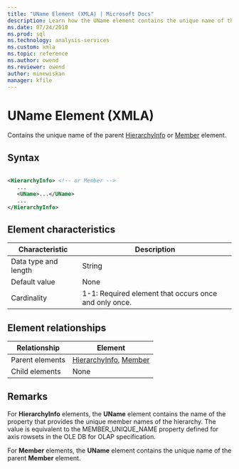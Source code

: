 ```yaml
---
title: "UName Element (XMLA) | Microsoft Docs"
description: Learn how the UName element contains the unique name of the parent HierarchyInfo or Member element.
ms.date: 07/24/2018
ms.prod: sql
ms.technology: analysis-services
ms.custom: xmla
ms.topic: reference
ms.author: owend
ms.reviewer: owend
author: minewiskan
manager: kfile
---
```

# UName Element (XMLA)

  Contains the unique name of the parent [HierarchyInfo](../xml-elements-properties/hierarchyinfo-element-xmla.md) or [Member](../xml-elements-properties/member-element-xmla.md) element.  
  
## Syntax  
  
```xml  
  
<HierarchyInfo> <!-- or Member -->  
   ...  
   <UName>...</UName>  
   ...  
</HierarchyInfo>  
```  
  
## Element characteristics  
  
|Characteristic|Description|  
|--------------------|-----------------|  
|Data type and length|String|  
|Default value|None|  
|Cardinality|1-1: Required element that occurs once and only once.|  
  
## Element relationships  
  
|Relationship|Element|  
|------------------|-------------|  
|Parent elements|[HierarchyInfo](../xml-elements-properties/hierarchyinfo-element-xmla.md), [Member](../xml-elements-properties/member-element-xmla.md)|  
|Child elements|None|  
  
## Remarks  
 For **HierarchyInfo** elements, the **UName** element contains the name of the property that provides the unique member names of the hierarchy. The value is equivalent to the MEMBER_UNIQUE_NAME property defined for axis rowsets in the OLE DB for OLAP specification.  
  
 For **Member** elements, the **UName** element contains the unique name of the parent **Member** element.  
